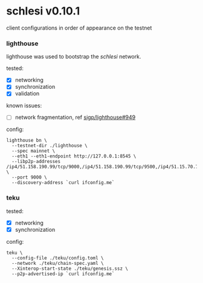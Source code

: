 # schlesi v0.10.1

client configurations in order of appearance on the testnet

### lighthouse

lighthouse was used to bootstrap the _schlesi_ network.

tested:
- [x] networking
- [x] synchronization
- [x] validation

known issues:
- [ ] network fragmentation, ref [sigp/lighthouse#949](https://github.com/sigp/lighthouse/issues/949)

config:

```
lighthouse bn \
  --testnet-dir ./lighthouse \
  --spec mainnet \
  --eth1 --eth1-endpoint http://127.0.0.1:8545 \
  --libp2p-addresses /ip4/51.158.190.99/tcp/9000,/ip4/51.158.190.99/tcp/9500,/ip4/51.15.70.7/tcp/9000,/ip4/51.15.97.240/tcp/9000 \
  --port 9000 \
  --discovery-address `curl ifconfig.me`
```

### teku

tested:
- [x] networking
- [x] synchronization

config:

```
teku \
  --config-file ./teku/config.toml \
  --network ./teku/chain-spec.yaml \
  --Xinterop-start-state ./teku/genesis.ssz \
  --p2p-advertised-ip `curl ifconfig.me`
  ```
